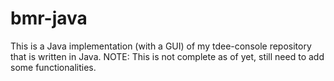 # bmr-java
This is a Java implementation (with a GUI) of my tdee-console repository that is written in Java. NOTE: This is not complete as of yet, still need to add some functionalities.
